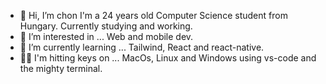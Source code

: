- 👋 Hi, I’m chon
I'm a 24 years old Computer Science student from Hungary. Currently studying and working.
- 👀 I’m interested in ...
Web and mobile dev.
- 🌱 I’m currently learning ...
Tailwind, React and react-native.
- 👨‍💻 I'm hitting keys on ...
 MacOs, Linux and Windows using vs-code and the mighty terminal.

<!---
Chon76/Chon76 is a ✨ special ✨ repository because its `README.md` (this file) appears on your GitHub profile.
You can click the Preview link to take a look at your changes.
--->
